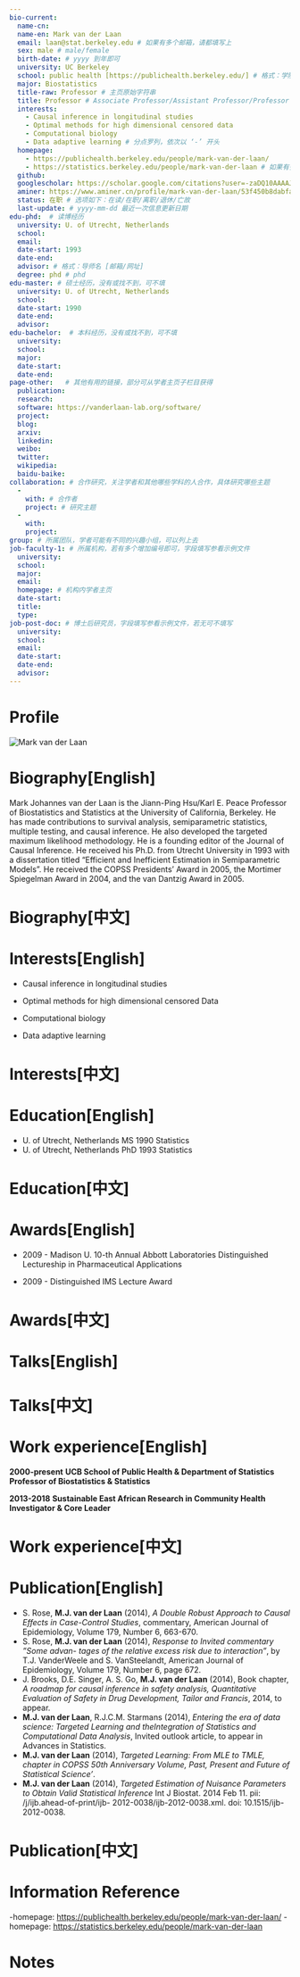 ```yaml
---
bio-current:
  name-cn: 
  name-en: Mark van der Laan
  email: laan@stat.berkeley.edu # 如果有多个邮箱，请都填写上
  sex: male # male/female
  birth-date: # yyyy 到年即可
  university: UC Berkeley
  school: public health [https://publichealth.berkeley.edu/] # 格式：学院名称 [学院官网链接]
  major: Biostatistics
  title-raw: Professor # 主页原始字符串
  title: Professor # Associate Professor/Assistant Professor/Professor
  interests:
    - Causal inference in longitudinal studies
    - Optimal methods for high dimensional censored data
    - Computational biology
    - Data adaptive learning # 分点罗列，依次以 ‘-’ 开头
  homepage:
    - https://publichealth.berkeley.edu/people/mark-van-der-laan/
    - https://statistics.berkeley.edu/people/mark-van-der-laan # 如果有多个主页，请都填写上
  github: 
  googlescholar: https://scholar.google.com/citations?user=-zaDQ10AAAAJ&hl=en
  aminer: https://www.aminer.cn/profile/mark-van-der-laan/53f450b8dabfaee4dc7fb169 # 从这里查找 https://www.aminer.org/search/person
  status: 在职 # 选项如下：在读/在职/离职/退休/亡故
  last-update: # yyyy-mm-dd 最近一次信息更新日期
edu-phd:  # 读博经历
  university: U. of Utrecht, Netherlands
  school: 
  email: 
  date-start: 1993
  date-end: 
  advisor: # 格式：导师名 [邮箱/网址]
  degree: phd # phd
edu-master: # 硕士经历，没有或找不到，可不填
  university: U. of Utrecht, Netherlands 
  school: 
  date-start: 1990
  date-end: 
  advisor:
edu-bachelor:  # 本科经历，没有或找不到，可不填
  university: 
  school: 
  major: 
  date-start: 
  date-end: 
page-other:   # 其他有用的链接，部分可从学者主页子栏目获得
  publication: 
  research: 
  software: https://vanderlaan-lab.org/software/ 
  project: 
  blog: 
  arxiv: 
  linkedin: 
  weibo:
  twitter:
  wikipedia:
  baidu-baike:
collaboration: # 合作研究，关注学者和其他哪些学科的人合作，具体研究哪些主题
  - 
    with: # 合作者
    project: # 研究主题
  - 
    with: 
    project: 
group: # 所属团队，学者可能有不同的兴趣小组，可以列上去
job-faculty-1: # 所属机构，若有多个增加编号即可，字段填写参看示例文件
  university: 
  school: 
  major: 
  email: 
  homepage: # 机构内学者主页
  date-start: 
  title: 
  type: 
job-post-doc: # 博士后研究员，字段填写参看示例文件，若无可不填写
  university: 
  school: 
  email: 
  date-start: 
  date-end: 
  advisor: 
---
```


# Profile

![Mark van der Laan](https://i2.wp.com/publichealth.berkeley.edu/wp-content/uploads/2019/07/web_Van-Der-Laan-Mark-2006-e1626920984636.jpg?resize=300%2C400&ssl=1)

# Biography[English]
Mark Johannes van der Laan is the Jiann-Ping Hsu/Karl E. Peace Professor of Biostatistics and Statistics at the University of California, Berkeley. He has made contributions to survival analysis, semiparametric statistics, multiple testing, and causal inference. He also developed the targeted maximum likelihood methodology. He is a founding editor of the Journal of Causal Inference.
He received his Ph.D. from Utrecht University in 1993 with a dissertation titled “Efficient and Inefficient Estimation in Semiparametric Models”. He received the COPSS Presidents’ Award in 2005, the Mortimer Spiegelman Award in 2004, and the van Dantzig Award in 2005.
# Biography[中文]

# Interests[English]

* Causal inference in longitudinal studies
  
* Optimal methods for high dimensional censored Data
  
* Computational biology
  
* Data adaptive learning
  
# Interests[中文]

# Education[English]
- U. of Utrecht, Netherlands MS 1990 Statistics
- U. of Utrecht, Netherlands PhD 1993 Statistics
# Education[中文]

# Awards[English]

- 2009 - Madison U. 10-th Annual Abbott Laboratories Distinguished Lectureship in Pharmaceutical Applications
  
- 2009 - Distinguished IMS Lecture Award 
  
# Awards[中文]

# Talks[English]

# Talks[中文]

# Work experience[English]

**2000-present** **UCB School of Public Health & Department of Statistics** **Professor of Biostatistics & Statistics**

**2013-2018** **Sustainable East African Research in Community Health** **Investigator & Core Leader**

# Work experience[中文]

# Publication[English]
- S. Rose, **M.J. van der Laan** (2014), _A Double Robust Approach to Causal Effects in Case-Control Studies_, commentary, American Journal of Epidemiology, Volume 179, Number 6, 663-670.
- S. Rose, **M.J. van der Laan** (2014), _Response to Invited commentary ”Some advan- tages of the relative excess risk due to interaction”_, by T.J. VanderWeele and S. VanSteelandt, American Journal of Epidemiology, Volume 179, Number 6, page 672.
- J. Brooks, D.E. Singer, A. S. Go, **M.J. van der Laan** (2014), Book chapter, _A roadmap for causal inference in safety analysis, Quantitative Evaluation of Safety in Drug Development, Tailor and Francis_, 2014, to appear.
- **M.J. van der Laan**, R.J.C.M. Starmans (2014), _Entering the era of data science: Targeted Learning and theIntegration of Statistics and Computational Data Analysis_, Invited outlook article, to appear in Advances in Statistics.
- **M.J. van der Laan** (2014), _Targeted Learning: From MLE to TMLE, chapter in COPSS 50th Anniversary Volume, Past, Present and Future of Statistical Science’_.
- **M.J. van der Laan** (2014), _Targeted Estimation of Nuisance Parameters to Obtain Valid Statistical Inference_ Int J Biostat. 2014 Feb 11. pii: /j/ijb.ahead-of-print/ijb- 2012-0038/ijb-2012-0038.xml. doi: 10.1515/ijb-2012-0038.
# Publication[中文]

# Information Reference
-homepage: https://publichealth.berkeley.edu/people/mark-van-der-laan/
-homepage: https://statistics.berkeley.edu/people/mark-van-der-laan
# Notes